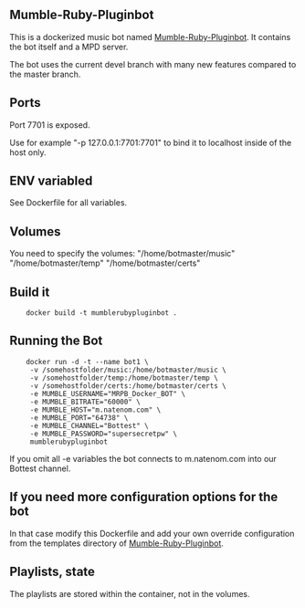 ## Mumble-Ruby-Pluginbot
This is a dockerized music bot named [Mumble-Ruby-Pluginbot](https://github.com/dafoxia/mumble-ruby-pluginbot). It contains the bot itself and a MPD server.

The bot uses the current devel branch with many new features compared to the master branch.

## Ports
Port 7701 is exposed.

Use for example "-p 127.0.0.1:7701:7701" to bind it to localhost inside of the host only.


## ENV variabled
See Dockerfile for all variables.

## Volumes
You need to specify the volumes:
"/home/botmaster/music"
"/home/botmaster/temp"
"/home/botmaster/certs"

## Build it
```
    docker build -t mumblerubypluginbot .
```

## Running the Bot

```
    docker run -d -t --name bot1 \ 
     -v /somehostfolder/music:/home/botmaster/music \
     -v /somehostfolder/temp:/home/botmaster/temp \ 
     -v /somehostfolder/certs:/home/botmaster/certs \ 
     -e MUMBLE_USERNAME="MRPB_Docker_BOT" \ 
     -e MUMBLE_BITRATE="60000" \ 
     -e MUMBLE_HOST="m.natenom.com" \ 
     -e MUMBLE_PORT="64738" \ 
     -e MUMBLE_CHANNEL="Bottest" \ 
     -e MUMBLE_PASSWORD="supersecretpw" \ 
     mumblerubypluginbot
```

If you omit all -e variables the bot connects to m.natenom.com into our Bottest channel.

## If you need more configuration options for the bot
In that case modify this Dockerfile and add your own override configuration from the templates directory of [Mumble-Ruby-Pluginbot](https://github.com/dafoxia/mumble-ruby-pluginbot).

## Playlists, state
The playlists are stored within the container, not in the volumes.
